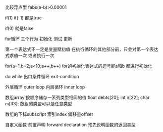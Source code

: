 比较浮点型 
fabs(a-b)>0.00001

if(1) if(-1) 都是true

if(0) 就是false

for循环 三个行为 初始化 测试 更新

第一个表达式不一定是变量赋初值
在执行循环的其他部分前，只会对第一个表达式求值一次 或者执行一次

for(a=1,b=2;a<10;a++,b++)
for的初始化表达式的逗号能a和b 都进行初始化

do while
出口条件循环
exit-condition

外层循环 outer loop
内层循环 inner loop

数组array 按顺序储存一系列类型相同的值
float debts[20];
int n[22];
char m[33];
数组的类型可以是任意类型

数组的下标subscript 索引index 偏移量offset

自定义函数 前置声明 forward declaration 预先说明函数的返回类型



